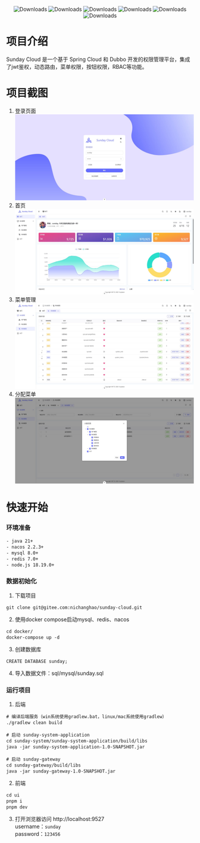 <p align="center">
 <img src="https://img.shields.io/badge/Gradle-8.8-green" alt="Downloads">
 <img src="https://img.shields.io/badge/Java-21-green" alt="Downloads">
 <img src="https://img.shields.io/badge/Spring%20Cloud-2023.0.1-blue" alt="Downloads">
 <img src="https://img.shields.io/badge/Spring%20Cloud%20Alibana-2023.0.1-blue" alt="Downloads">
 <img src="https://img.shields.io/badge/Spring%20Boot-3.2.4-blue" alt="Downloads">
 <img src="https://img.shields.io/badge/Dubbo-3.3.0-blue" alt="Downloads">
</p>


# 项目介绍

Sunday Cloud 是一个基于 Spring Cloud 和 Dubbo 开发的权限管理平台，集成了jwt鉴权，动态路由，菜单权限，按钮权限，RBAC等功能。

# 项目截图
1. 登录页面
![登录](/_images/login.jpg)
2. 首页
![首页](/_images/home.jpg)
3. 菜单管理
![菜单管理](/_images/menu-manage.jpg)
4. 分配菜单
![分配菜单](/_images/assign-menus.jpg)

# 快速开始

### 环境准备
```angular2html
- java 21+
- nacos 2.2.3+
- mysql 8.0+
- redis 7.0+
- node.js 18.19.0+
```
### 数据初始化
1. 下载项目
```shell
git clone git@gitee.com:nichanghao/sunday-cloud.git
```
2. 使用docker compose启动mysql、redis、nacos
```shell
cd docker/
docker-compose up -d
```
3. 创建数据库
```shell
CREATE DATABASE sunday;
```
4. 导入数据文件：sql/mysql/sunday.sql

### 运行项目
1. 后端
```shell
# 编译后端服务（win系统使用gradlew.bat，linux/mac系统使用gradlew）
./gradlew clean build

# 启动 sunday-system-application
cd sunday-system/sunday-system-application/build/libs
java -jar sunday-system-application-1.0-SNAPSHOT.jar

# 启动 sunday-gateway
cd sunday-gateway/build/libs
java -jar sunday-gateway-1.0-SNAPSHOT.jar
```
2. 前端
```shell
cd ui
pnpm i
pnpm dev
```
3. 打开浏览器访问 http://localhost:9527  
username：`sunday`  
password：`123456`


